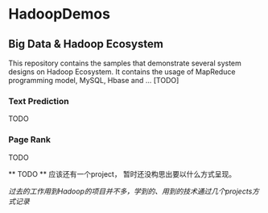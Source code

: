 # HadoopDemos
## Big Data &amp; Hadoop Ecosystem


This repository contains the samples that demonstrate several system designs on Hadoop Ecosystem. It contains the usage of MapReduce programming model, MySQL, Hbase and ... [TODO]


### Text Prediction ###
TODO
### Page Rank ###
TODO

** TODO **
应该还有一个project， 暂时还没构思出要以什么方式呈现。

*过去的工作用到Hadoop的项目并不多，学到的、用到的技术通过几个projects方式记录*

